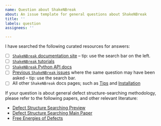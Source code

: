 ```yaml
---
name: Question about ShakeNBreak
about: An issue template for general questions about ShakeNBreak
title: ''
labels: question
assignees: ''

---
```


I have searched the following curated resources for answers:
- [ ] [`ShakeNBreak` documentation site](https://shakenbreak.readthedocs.io/en/latest/) – tip: use the search bar on the left.
- [ ] [`ShakeNBreak` tutorials](https://shakenbreak.readthedocs.io/en/latest/Tutorials.html)
- [ ] [`ShakeNBreak` Python API docs](https://shakenbreak.readthedocs.io/en/latest/modules.html)
- [ ] [Previous `ShakeNBreak` issues](https://github.com/SMTG-Bham/ShakeNBreak/issues?q=is%3Aissue+is%3Aclosed) where the same question may have been asked – tip: use the search bar.
- [ ] All other `ShakeNBreak` docs pages; such as [Tips](https://shakenbreak.readthedocs.io/en/latest/Tips.html) and [Installation](https://shakenbreak.readthedocs.io/en/latest/Installation.html)

If your question is about general defect structure-searching methodology, please refer to the following papers, and other relevant literature:
- [Defect Structure Searching Preview](https://doi.org/10.1016/j.matt.2021.06.003)
- [Defect Structure Searching Main Paper](doi.org/10.1038/s41524-023-00973-1)
- [Free Energies of Defects](https://doi.org/10.1039/D3CS00432E)
